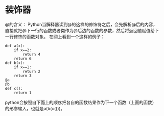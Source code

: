 # 装饰器
@的含义：
Python当解释器读到@的这样的修饰符之后，会先解析@后的内容，直接就把@下一行的函数或者类作为@后边的函数的参数，然后将返回值赋值给下一行修饰的函数对象。
在网上看到一个这样的例子：

```
def a(x):
    if x==2:
    	return 4
    return 6
def b(x):
    if x==1:
    	return 2
    return 3
@a
@b
def c():
    return 1
```

python会按照自下而上的顺序把各自的函数结果作为下一个函数（上面的函数）的形参输入，也就是a(b(c()))。

